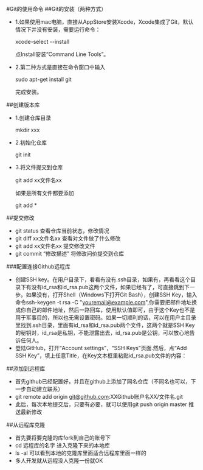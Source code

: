 #Git的使用命令
##Git的安装（两种方式）
* 1.如果使用mac电脑，直接从AppStore安装Xcode，Xcode集成了Git，默认情况下并没有安装，需要运行命令：

	xcode-select --install
	
	点Install安装“Command Line Tools”。

* 2.第二种方式是直接在命令窗口中输入

	sudo apt-get install git
	
	完成安装。
	
##创建版本库
* 1.创建仓库目录
	
	mkdir xxx
* 2.初始化仓库

	git init
* 3.将文件提交到仓库

	git add xx文件名xx
	
	如果是所有文件都要添加
	
	git add *
	

##提交修改
* git status 查看仓库当前状态，修改情况
* git diff xx文件名xx 查看对文件做了什么修改
* git add xx文件名xx 提交修改文件
* git commit “修改描述” 将修改问价提交到仓库

###配置连接Github远程库
* 创建SSH key。在用户目录下，看看有没有.ssh目录，如果有，再看看这个目录下有没有id_rsa和id_rsa.pub这两个文件，如果已经有了，可直接跳到下一步。如果没有，打开Shell（Windows下打开Git Bash），创建SSH Key，输入命令ssh-keygen -t rsa -C "youremail@example.com",你需要把邮件地址换成你自己的邮件地址，然后一路回车，使用默认值即可，由于这个Key也不是用于军事目的，所以也无需设置密码。如果一切顺利的话，可以在用户主目录里找到.ssh目录，里面有id_rsa和id_rsa.pub两个文件，这两个就是SSH Key的秘钥对，id_rsa是私钥，不能泄露出去，id_rsa.pub是公钥，可以放心地告诉任何人。
* 登陆GitHub，打开“Account settings”，“SSH Keys”页面.然后，点“Add SSH Key”，填上任意Title，在Key文本框里粘贴id_rsa.pub文件的内容：


##添加到远程库
* 首先github已经配置好，并且在github上添加了同名仓库（不同名也可以，下一步自动建立联系）
* git remote add origin git@github.com:XXGithub账户名XX/文件名.git
* 此后，每次本地提交后，只要有必要，就可以使用git push origin master 推送最新修改

##从远程库克隆
* 首先要将要克隆的库fork到自己的账号下
* cd 远程库的名字  进入克隆下来的本地库
* ls -al 可以看到本地的克隆库里面适合远程库里面一样的
* 多人开发就从远程没人克隆一份就OK


